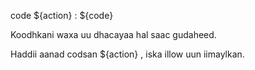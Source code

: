 code ${action} : ${code}

Koodhkani waxa uu dhacayaa hal saac gudaheed.

Haddii aanad codsan ${action} , iska illow uun iimaylkan.
